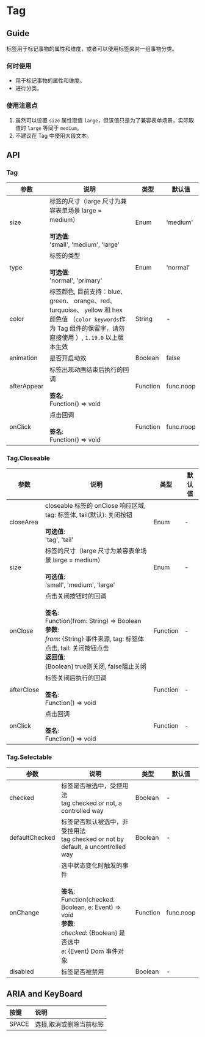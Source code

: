 # Tag

## Guide

标签用于标记事物的属性和维度，或者可以使用标签来对一组事物分类。

### 何时使用

-   用于标记事物的属性和维度。
-   进行分类。

### 使用注意点

1.  虽然可以设置 `size` 属性取值 `large`，但该值只是为了兼容表单场景，实际取值时 `large` 等同于 `medium`。
2.  不建议在 Tag 中使用大段文本。

## API

### Tag

| 参数          | 说明                                                                                                                       | 类型       | 默认值       |
| ----------- | ------------------------------------------------------------------------------------------------------------------------ | -------- | --------- |
| size        | 标签的尺寸（large 尺寸为兼容表单场景 large = medium）<br/><br/>**可选值**:<br/>'small', 'medium', 'large'                                      | Enum     | 'medium'  |
| type        | 标签的类型<br/><br/>**可选值**:<br/>'normal', 'primary'                                                                             | Enum     | 'normal'  |
| color       | 标签颜色, 目前支持：blue、 green、 orange、red、 turquoise、 yellow 和 hex 颜色值 （`color keywords`作为 Tag 组件的保留字，请勿直接使用 ）, `1.19.0` 以上版本生效 | String   | -         |
| animation   | 是否开启动效                                                                                                                   | Boolean  | false     |
| afterAppear | 标签出现动画结束后执行的回调<br/><br/>**签名**:<br/>Function() => void                                                                      | Function | func.noop |
| onClick     | 点击回调<br/><br/>**签名**:<br/>Function() => void                                                                                | Function | func.noop |

### Tag.Closeable

| 参数         | 说明                                                                                                                                                                           | 类型       | 默认值 |
| ---------- | ---------------------------------------------------------------------------------------------------------------------------------------------------------------------------- | -------- | --- |
| closeArea  | closeable 标签的 onClose 响应区域, tag: 标签体, tail(默认): 关闭按钮<br/><br/>**可选值**:<br/>'tag', 'tail'                                                                                        | Enum     | -   |
| size       | 标签的尺寸（large 尺寸为兼容表单场景 large = medium）<br/><br/>**可选值**:<br/>'small', 'medium', 'large'                                                                                          | Enum     | -   |
| onClose    | 点击关闭按钮时的回调<br/><br/>**签名**:<br/>Function(from: String) => Boolean<br/>**参数**:<br/>_from_: {String} 事件来源, tag: 标签体点击, tail: 关闭按钮点击<br/>**返回值**:<br/>{Boolean} true则关闭, false阻止关闭<br/> | Function | -   |
| afterClose | 标签关闭后执行的回调<br/><br/>**签名**:<br/>Function() => void                                                                                                                              | Function | -   |
| onClick    | 点击回调<br/><br/>**签名**:<br/>Function() => void                                                                                                                                    | Function | -   |

### Tag.Selectable

| 参数             | 说明                                                                                                                                           | 类型       | 默认值       |
| -------------- | -------------------------------------------------------------------------------------------------------------------------------------------- | -------- | --------- |
| checked        | 标签是否被选中，受控用法<br/>tag checked or not, a controlled way                                                                                         | Boolean  | -         |
| defaultChecked | 标签是否默认被选中，非受控用法<br/>tag checked or not by default, a uncontrolled way                                                                         | Boolean  | -         |
| onChange       | 选中状态变化时触发的事件<br/><br/>**签名**:<br/>Function(checked: Boolean, e: Event) => void<br/>**参数**:<br/>_checked_: {Boolean} 是否选中<br/>_e_: {Event} Dom 事件对象 | Function | func.noop |
| disabled       | 标签是否被禁用                                                                                                                                      | Boolean  | -         |

## ARIA and KeyBoard

| 按键    | 说明           |
| :---- | :----------- |
| SPACE | 选择,取消或删除当前标签 |
